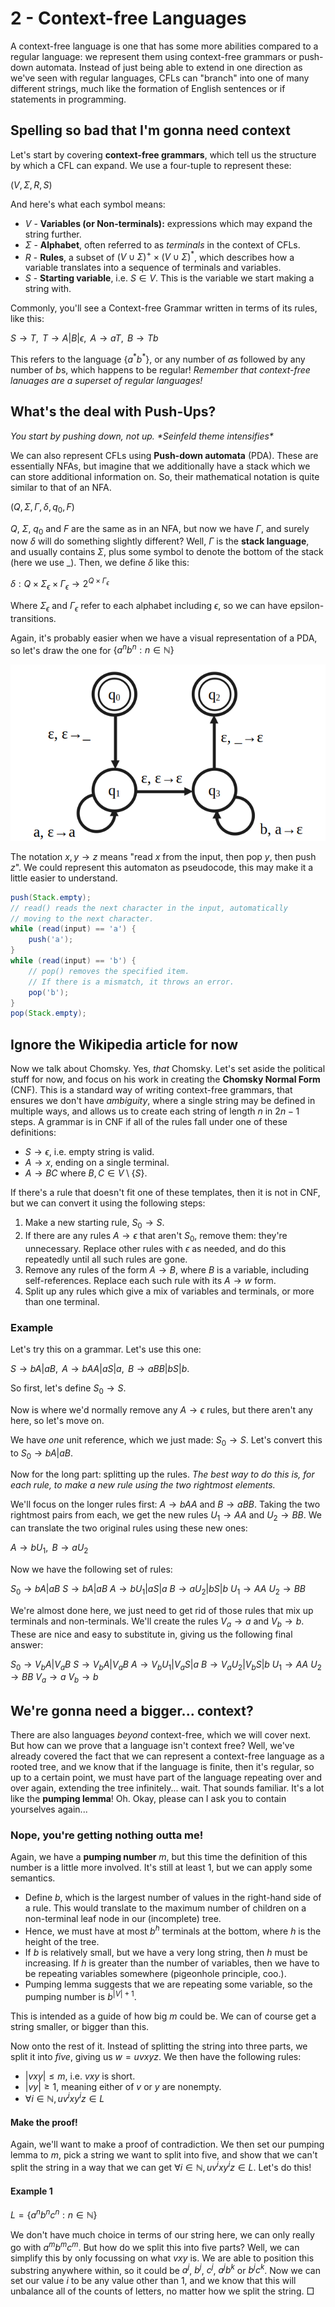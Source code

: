 # 2 - Context-free Languages

A context-free language is one that has some more abilities compared to a regular language: we represent them using context-free grammars or push-down automata. Instead of just being able to extend in one direction as we've seen with regular languages, CFLs can "branch" into one of many different strings, much like the formation of English sentences or if statements in programming.

## Spelling so bad that I'm gonna need context

Let's start by covering **context-free grammars**, which tell us the structure by which a CFL can expand. We use a four-tuple to represent these:

$(V, \Sigma, R, S)$

And here's what each symbol means:

- $V$ - **Variables (or Non-terminals):** expressions which may expand the string further.
- $\Sigma$ - **Alphabet**, often referred to as *terminals* in the context of CFLs.
- $R$ - **Rules**, a subset of $(V \cup \Sigma)^+ \times (V \cup \Sigma)^*$, which describes how a variable translates into a sequence of terminals and variables.
- $S$ - **Starting variable**, i.e. $S \in V$. This is the variable we start making a string with.

Commonly, you'll see a Context-free Grammar written in terms of its rules, like this:

$S \rightarrow T, \text{ } T \rightarrow A | B | \epsilon, \text{ } A \rightarrow aT, \text{ } B \rightarrow Tb$

This refers to the language $\{a^*b^*\}$, or any number of $a$s followed by any number of $b$s, which happens to be regular! *Remember that context-free lanuages are a superset of regular languages!*

## What's the deal with Push-Ups?

*You start by pushing down, not up. \*Seinfeld theme intensifies\**

We can also represent CFLs using **Push-down automata** (PDA). These are essentially NFAs, but imagine that we additionally have a stack which we can store additional information on. So, their mathematical notation is quite similar to that of an NFA.

$(Q, \Sigma, \Gamma, \delta, q_0, F)$

$Q$, $\Sigma$, $q_0$ and $F$ are the same as in an NFA, but now we have $\Gamma$, and surely now $\delta$ will do something slightly different? Well, $\Gamma$ is the **stack language**, and usually contains $\Sigma$, plus some symbol to denote the bottom of the stack (here we use $\_$). Then, we define $\delta$ like this:

$\delta : Q \times \Sigma_\epsilon \times \Gamma_\epsilon \rightarrow 2^{Q \times \Gamma_\epsilon}$

Where $\Sigma_\epsilon$ and $\Gamma_\epsilon$ refer to each alphabet including $\epsilon$, so we can have epsilon-transitions.

Again, it's probably easier when we have a visual representation of a PDA, so let's draw the one for $\{a^nb^n : n \in \mathbb{N}\}$

![The corresponding PDA](/images/push-down-automaton-1.png)

The notation $x, y \rightarrow z$ means "read $x$ from the input, then pop $y$, then push $z$". We could represent this automaton as pseudocode, this may make it a little easier to understand.

```java
push(Stack.empty);
// read() reads the next character in the input, automatically
// moving to the next character.
while (read(input) == 'a') {
    push('a');
}
while (read(input) == 'b') {
    // pop() removes the specified item.
    // If there is a mismatch, it throws an error.
    pop('b');
}
pop(Stack.empty);
```

## Ignore the Wikipedia article for now

Now we talk about Chomsky. Yes, *that* Chomsky. Let's set aside the political stuff for now, and focus on his work in creating the **Chomsky Normal Form** (CNF). This is a standard way of writing context-free grammars, that ensures we don't have *ambiguity*, where a single string may be defined in multiple ways, and allows us to create each string of length $n$ in $2n-1$ steps. A grammar is in CNF if all of the rules fall under one of these definitions:

- $S \rightarrow \epsilon$, i.e. empty string is valid.
- $A \rightarrow x$, ending on a single terminal.
- $A \rightarrow BC$ where $B,C \in V \setminus \{S\}$.

If there's a rule that doesn't fit one of these templates, then it is not in CNF, but we can convert it using the following steps:

1. Make a new starting rule, $S_0 \rightarrow S$.
2. If there are any rules $A \rightarrow \epsilon$ that aren't $S_0$, remove them: they're unnecessary. Replace other rules with $\epsilon$ as needed, and do this repeatedly until all such rules are gone.
3. Remove any rules of the form $A \rightarrow B$, where $B$ is a variable, including self-references. Replace each such rule with its $A \rightarrow w$ form.
4. Split up any rules which give a mix of variables and terminals, or more than one terminal.

### Example

Let's try this on a grammar. Let's use this one:

$S \rightarrow bA | aB, \text{ } A \rightarrow bAA | aS | a, \text{ } B \rightarrow aBB | bS | b$.

So first, let's define $S_0 \rightarrow S$.

Now is where we'd normally remove any $A \rightarrow \epsilon$ rules, but there aren't any here, so let's move on.

We have *one* unit reference, which we just made: $S_0 \rightarrow S$. Let's convert this to $S_0 \rightarrow bA | aB$.

Now for the long part: splitting up the rules. *The best way to do this is, for each rule, to make a new rule using the two rightmost elements.*

We'll focus on the longer rules first: $A \rightarrow bAA$ and $B \rightarrow aBB$. Taking the two rightmost pairs from each, we get the new rules $U_1 \rightarrow AA$ and $U_2 \rightarrow BB$. We can translate the two original rules using these new ones:

$A \rightarrow bU_1, \text{ } B \rightarrow aU_2$

Now we have the following set of rules:

$S_0 \rightarrow bA | aB$
$S \rightarrow bA | aB$
$A \rightarrow bU_1 | aS | a$
$B \rightarrow aU_2 | bS | b$
$U_1 \rightarrow AA$
$U_2 \rightarrow BB$

We're almost done here, we just need to get rid of those rules that mix up terminals and non-terminals. We'll create the rules $V_a \rightarrow a$ and $V_b \rightarrow b$. These are nice and easy to substitute in, giving us the following final answer:

$S_0 \rightarrow V_bA | V_aB$
$S \rightarrow V_bA | V_aB$
$A \rightarrow V_bU_1 | V_aS | a$
$B \rightarrow V_aU_2 | V_bS | b$
$U_1 \rightarrow AA$
$U_2 \rightarrow BB$
$V_a \rightarrow a$
$V_b \rightarrow b$

## We're gonna need a bigger... context?

There are also languages *beyond* context-free, which we will cover next. But how can we prove that a language isn't context free? Well, we've already covered the fact that we can represent a context-free language as a rooted tree, and we know that if the language is finite, then it's regular, so up to a certain point, we must have part of the language repeating over and over again, extending the tree infinitely... wait. That sounds familiar. It's a lot like the **pumping lemma**! Oh. Okay, please can I ask you to contain yourselves again...

### Nope, you're getting nothing outta me!

Again, we have a **pumping number** $m$, but this time the definition of this number is a little more involved. It's still at least 1, but we can apply some semantics.

- Define $b$, which is the largest number of values in the right-hand side of a rule. This would translate to the maximum number of children on a non-terminal leaf node in our (incomplete) tree.
- Hence, we must have at most $b^h$ terminals at the bottom, where $h$ is the height of the tree.
- If $b$ is relatively small, but we have a very long string, then $h$ must be increasing. If $h$ is greater than the number of variables, then we have to be repeating variables somewhere (pigeonhole principle, coo.).
- Pumping lemma suggests that we are repeating some variable, so the pumping number is $b^{|V| + 1}$.

This is intended as a guide of how big $m$ could be. We can of course get a string smaller, or bigger than this.

Now onto the rest of it. Instead of splitting the string into three parts, we split it into *five*, giving us $w = uvxyz$. We then have the following rules:

- $|vxy| \leq m$, i.e. $vxy$ is short.
- $|vy| \geq 1$, meaning either of $v$ or $y$ are nonempty.
- $\forall i \in \mathbb{N}, uv^ixy^iz \in L$

#### Make the proof!

Again, we'll want to make a proof of contradiction. We then set our pumping lemma to $m$, pick a string we want to split into five, and show that we can't split the string in a way that we can get $\forall i \in \mathbb{N}, uv^ixy^iz \in L$. Let's do this!

#### Example 1

$L = \{a^nb^nc^n : n \in \mathbb{N}\}$

We don't have much choice in terms of our string here, we can only really go with $a^mb^mc^m$. But how do we split this into five parts? Well, we can simplify this by only focussing on what $vxy$ is. We are able to position this substring anywhere within, so it could be $a^j$, $b^j$, $c^j$, $a^jb^k$ or $b^jc^k$. Now we can set our value $i$ to be any value other than 1, and we know that this will unbalance all of the counts of letters, no matter how we split the string. $\Box$
